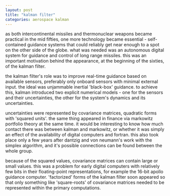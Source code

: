 ```yaml
---
layout: post
title: "kalman filter"
categories: aerospace kalman
---
```

as both intercontinental missiles and thermonuclear weapons became practical in the mid fifties, one more technology became essential - self-contained guidance systems that could reliably get near enough to a spot on the other side of the globe. what was needed was an autonomous digital system for guidance and control of long range missiles. this was an important motivation behind the appearance, at the beginning of the sixties, of the kalman filter.   

the kalman filter's role was to improve real-time guidance based on available sensors, preferably only onboard sensors with minimal external input. the ideal was unjammable inertial 'black-box' guidance. to achieve this, kalman introduced two explicit numerical models - one for the sensors and their uncertainties, the other for the system's dynamics and its uncertainties. 

uncertainties were represented by covariance matrices, quadratic forms with 'squared units'. the same thing appeared in finance via markowitz portfolio theory at the same time. it would be interesting to know how much contact there was between kalman and markowitz, or whether it was simply an effect of the availability of digital computers and fortran. this also took place only a few years after dantzig and von neumann's work with the simplex algorithm, and it's possible connections can be found between the whole group.  

because of the squared values, covariance matrices can contain large or small values. this was a problem for early digital computers with relatively few bits in their floating-point representations, for example the 16-bit apollo guidance computer. 'factorized' forms of the kalman filter soon appeared so that only something like 'square-roots' of covariance matrices needed to be represented within the primary computations. 
 

